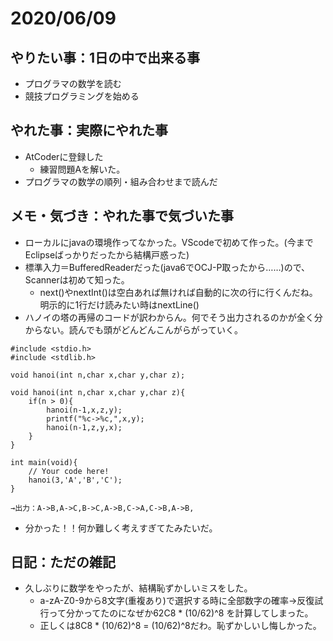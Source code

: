 # 2020/06/09

## やりたい事：1日の中で出来る事
- プログラマの数学を読む
- 競技プログラミングを始める

## やれた事：実際にやれた事
- AtCoderに登録した
  - 練習問題Aを解いた。
- プログラマの数学の順列・組み合わせまで読んだ

## メモ・気づき：やれた事で気づいた事
- ローカルにjavaの環境作ってなかった。VScodeで初めて作った。(今までEclipseばっかりだったから結構戸惑った)
- 標準入力＝BufferedReaderだった(java6でOCJ-P取ったから……)ので、Scannerは初めて知った。
  - next()やnextInt()は空白あれば無ければ自動的に次の行に行くんだね。明示的に1行だけ読みたい時はnextLine()
- ハノイの塔の再帰のコードが訳わからん。何でそう出力されるのかが全く分からない。読んでも頭がどんどんこんがらがっていく。
```
#include <stdio.h>
#include <stdlib.h>

void hanoi(int n,char x,char y,char z);

void hanoi(int n,char x,char y,char z){
    if(n > 0){
        hanoi(n-1,x,z,y);
        printf("%c->%c,",x,y);
        hanoi(n-1,z,y,x);
    }
}

int main(void){
    // Your code here!
    hanoi(3,'A','B','C');
}

→出力：A->B,A->C,B->C,A->B,C->A,C->B,A->B,
```
- 分かった！！何か難しく考えすぎてたみたいだ。

## 日記：ただの雑記
- 久しぶりに数学をやったが、結構恥ずかしいミスをした。
  - a-zA-Z0-9から8文字(重複あり)で選択する時に全部数字の確率→反復試行って分かってたのになぜか62C8 * (10/62)^8 を計算してしまった。
  - 正しくは8C8 * (10/62)^8 = (10/62)^8だわ。恥ずかしいし悔しかった。

